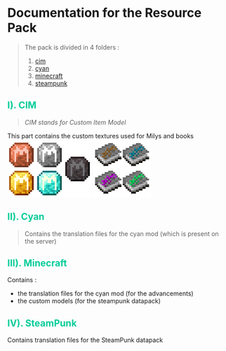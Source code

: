 # Documentation for the Resource Pack

> The pack is divided in 4 folders :
>
> 1. [cim](../../RP/assets/cim/)
> 2. [cyan](../../RP/assets/cyan/)
> 3. [minecraft](../../RP/assets/minecraft/)
> 4. [steampunk](../../RP/assets/steampunk/)

## <span style="color:#00cc99">__I). CIM__</span>

> _CIM stands for Custom Item Model_

This part contains the custom textures used for Milys and books\
![Milys](../images/Milys.png)
![Books](../images/Books.png)

## <span style="color:#00cc99">__II). Cyan__</span>

> Contains the translation files for the cyan mod (which is present on the server)

## <span style="color:#00cc99">__III). Minecraft__</span>

Contains :

- the translation files for the cyan mod (for the advancements)
- the custom models (for the steampunk datapack)

## <span style="color:#00cc99">__IV). SteamPunk__</span>

Contains translation files for the SteamPunk datapack
